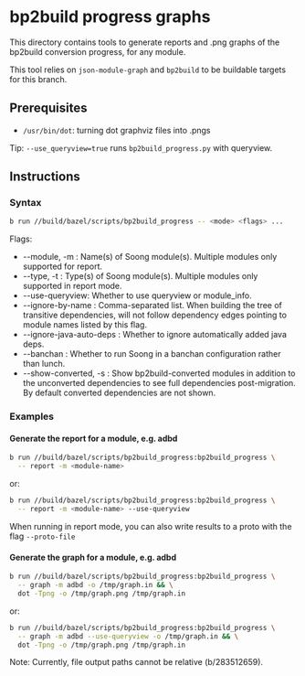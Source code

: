 # bp2build progress graphs

This directory contains tools to generate reports and .png graphs of the
bp2build conversion progress, for any module.

This tool relies on `json-module-graph` and `bp2build` to be buildable targets
for this branch.

## Prerequisites

* `/usr/bin/dot`: turning dot graphviz files into .pngs

Tip: `--use_queryview=true` runs `bp2build_progress.py` with queryview.

## Instructions

### Syntax

```sh
b run //build/bazel/scripts/bp2build_progress -- <mode> <flags> ...
```

Flags:

* --module, -m : Name(s) of Soong module(s). Multiple modules only supported for report.
* --type, -t : Type(s) of Soong module(s). Multiple modules only supported in report mode.
* --use-queryview: Whether to use queryview or module_info.
* --ignore-by-name : Comma-separated list. When building the tree of transitive dependencies, will not follow dependency edges pointing to module names listed by this flag.
* --ignore-java-auto-deps : Whether to ignore automatically added java deps.
* --banchan : Whether to run Soong in a banchan configuration rather than lunch.
* --show-converted, -s : Show bp2build-converted modules in addition to the unconverted dependencies to see full dependencies post-migration. By default converted dependencies are not shown.

### Examples

#### Generate the report for a module, e.g. adbd

```sh
b run //build/bazel/scripts/bp2build_progress:bp2build_progress \
  -- report -m <module-name>
```

or:

```sh
b run //build/bazel/scripts/bp2build_progress:bp2build_progress \
  -- report -m <module-name> --use-queryview
```

When running in report mode, you can also write results to a proto with the flag
`--proto-file`

#### Generate the graph for a module, e.g. adbd

```sh
b run //build/bazel/scripts/bp2build_progress:bp2build_progress \
  -- graph -m adbd -o /tmp/graph.in && \
  dot -Tpng -o /tmp/graph.png /tmp/graph.in
```

or:

```sh
b run //build/bazel/scripts/bp2build_progress:bp2build_progress \
  -- graph -m adbd --use-queryview -o /tmp/graph.in && \
  dot -Tpng -o /tmp/graph.png /tmp/graph.in
```
Note: Currently, file output paths cannot be relative (b/283512659).
